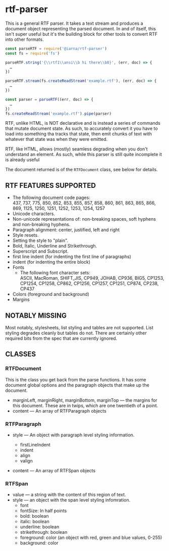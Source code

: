 # rtf-parser

This is a general RTF parser.  It takes a text stream and produces a document
object representing the parsed document.  In and of itself, this isn't super
useful but it's the building block for other tools to convert RTF into other
formats.


```js
const parseRTF = require('@iarna/rtf-parser')
const fs = require('fs')

parseRTF.string('{\\rtf1\\ansi\\b hi there\\b0}', (err, doc) => {
  …
})

parseRTF.stream(fs.createReadStream('example.rtf'), (err, doc) => {
  …
})

const parser = parseRTF((err, doc) => {
  …
})
fs.createReadStream('example.rtf').pipe(parser)
```

RTF, unlike HTML, is NOT declarative and is instead a series of commands
that mutate document state.  As such, to accurately convert it you have to
load into something tha tracks that state, then emit chunks of text with
whatever that state was when they were emitted.

RTF, like HTML, allows (mostly) seamless degrading when you don't understand
an element.  As such, while this parser is still quite incomplete it is
already useful

The document returned is of the `RTFDocument` class, see below for details.

## RTF FEATURES SUPPORTED

* The following document code pages:<br>
  437, 737, 775, 850, 852, 853, 855, 857, 858, 860, 861, 863, 865, 866, 869,
  1125, 1250, 1251, 1252, 1253, 1254, 1257
* Unicode characters.
* Non-unicode representations of: non-breaking spaces, soft hyphens and non-breaking hyphens.
* Paragraph alignment: center, justified, left and right
* Style resets.
* Setting the style to "plain".
* Bold, Italic, Underline and Strikethrough.
* Superscript and Subscript.
* first line indent (for indenting the first line of paragraphs)
* indent (for indenting the entire block)
* Fonts
  * The following font character sets:<br>
    ASCII, MacRoman, SHIFT_JIS, CP949, JOHAB, CP936, BIG5, CP1253, CP1254,
    CP1258, CP862, CP1256, CP1257, CP1251, CP874, CP238, CP437
* Colors (foreground and background) 
* Margins

## NOTABLY MISSING

Most notably, stylesheets, list styling and tables are not supported.  List
styling degrades cleanly but tables do not.  There are certainly other
required bits from the spec that are currently ignored.

## CLASSES

### RTFDocument

This is the class you get back from the parse functions.  It has some
document global options and the paragraph objects that make up the document.

* marginLeft, marginRight, marginBottom, marginTop — the margins for this document. These are in
  twips, which are one twentieth of a point.
* content — An array of RTFParagraph objects

### RTFParagraph

* style — An object with paragraph level styling information.
  * firstLineIndent
  * indent
  * align
  * valign

* content — An array of RTFSpan objects

### RTFSpan

* value — a string with the content of this region of text.
* style — an object with the span level styling infomration.
  * font
  * fontSize: In half points
  * bold: boolean
  * italic: boolean
  * underline: boolean
  * strikethrough: boolean
  * foreground: color (an object with red, green and blue values, 0-255)
  * background: color
